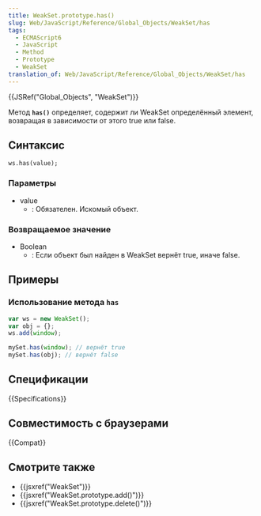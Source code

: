 ```yaml
---
title: WeakSet.prototype.has()
slug: Web/JavaScript/Reference/Global_Objects/WeakSet/has
tags:
  - ECMAScript6
  - JavaScript
  - Method
  - Prototype
  - WeakSet
translation_of: Web/JavaScript/Reference/Global_Objects/WeakSet/has
---
```


{{JSRef("Global_Objects", "WeakSet")}}

Метод **`has()`** определяет, содержит ли WeakSet определённый элемент, возвращая в зависимости от этого true или false.

## Синтаксис

```
ws.has(value);
```

### Параметры

- value
  - : Обязателен. Искомый объект.

### Возвращаемое значение

- Boolean
  - : Если объект был найден в WeakSet вернёт true, иначе false.

## Примеры

### Использование метода `has`

```js
var ws = new WeakSet();
var obj = {};
ws.add(window);

mySet.has(window); // вернёт true
mySet.has(obj); // вернёт false
```

## Спецификации

{{Specifications}}

## Совместимость с браузерами

{{Compat}}

## Смотрите также

- {{jsxref("WeakSet")}}
- {{jsxref("WeakSet.prototype.add()")}}
- {{jsxref("WeakSet.prototype.delete()")}}
